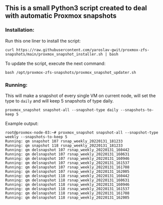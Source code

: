 ## This is a small Python3 script created to deal with automatic Proxmox snapshots
### Installation:
Run this one liner to install the script:
```
curl https://raw.githubusercontent.com/yaroslav-gwit/proxmox-zfs-snapshots/main/proxmox_snapshot_installer.sh | bash 
```
To update the script, execute the next command:
```
bash /opt/proxmox-zfs-snapshots/proxmox_snapshot_updater.sh
```
### Running:
This will make a snapshot of every single VM on current node, will set the type to `daily` and will keep 5 snapshots of type daily.
```
proxmox_snapshot snapshot-all --snapshot-type daily --snapshots-to-keep 5
```
Example output:
```
root@proxmox-node-03:~# proxmox_snapshot snapshot-all --snapshot-type weekly --snapshots-to-keep 5
Running: qm snapshot 107 rsnap_weekly_20220131_181233
Running: qm snapshot 118 rsnap_weekly_20220131_181233
Running: qm delsnapshot 107 rsnap_weekly_20220131_160442
Running: qm delsnapshot 107 rsnap_weekly_20220131_160631
Running: qm delsnapshot 107 rsnap_weekly_20220131_160946
Running: qm delsnapshot 107 rsnap_weekly_20220131_161537
Running: qm delsnapshot 107 rsnap_weekly_20220131_161708
Running: qm delsnapshot 107 rsnap_weekly_20220131_162005
Running: qm delsnapshot 118 rsnap_weekly_20220131_160442
Running: qm delsnapshot 118 rsnap_weekly_20220131_160631
Running: qm delsnapshot 118 rsnap_weekly_20220131_160946
Running: qm delsnapshot 118 rsnap_weekly_20220131_161537
Running: qm delsnapshot 118 rsnap_weekly_20220131_161708
Running: qm delsnapshot 118 rsnap_weekly_20220131_162005
```
